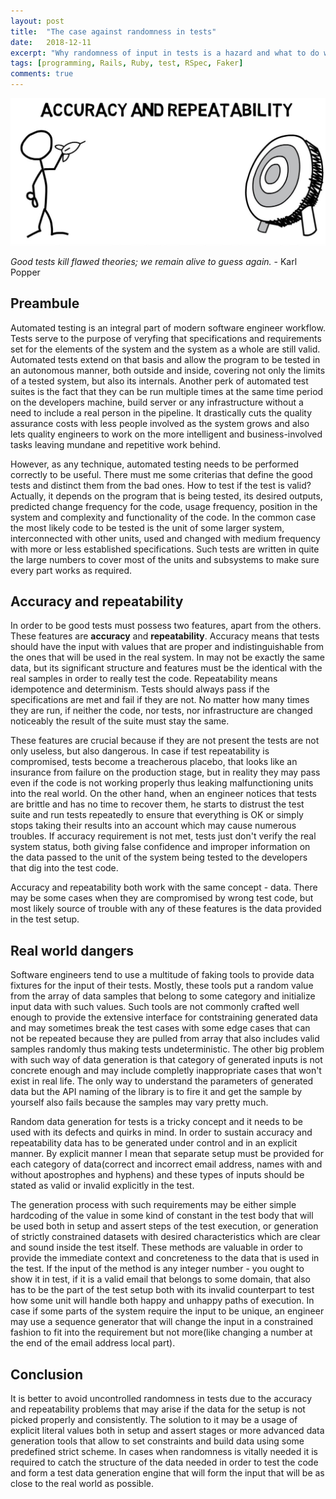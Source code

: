 ```yaml
---
layout: post
title:  "The case against randomness in tests"
date:   2018-12-11
excerpt: "Why randomness of input in tests is a hazard and what to do with it."
tags: [programming, Rails, Ruby, test, RSpec, Faker]
comments: true
---
```


![Accuracy and repeatibility](/assets/img/predictability.jpg)

_Good tests kill flawed theories; we remain alive to guess again._
\- Karl Popper

## Preambule

Automated testing is an integral part of modern software engineer
workflow. Tests serve to the purpose of veryfing that specifications
and requirements set for the elements of the system and the system as a
whole are still valid. Automated tests extend on that basis and allow the
program to be tested in an autonomous manner, both outside and inside,
covering not only the limits of a tested system, but also its internals.
Another perk of automated test suites is the fact that they can be run
multiple times at the same time period on the developers machine, build
server or any infrastructure without a need to include a real person in
the pipeline. It drastically cuts the quality assurance costs with less
people involved as the system grows and also lets quality engineers to
work on the more intelligent and business-involved tasks leaving mundane
and repetitive work behind.

However, as any technique, automated testing needs to be performed
correctly to be useful. There must me some criterias that define the good
tests and distinct them from the bad ones. How to test if the test is
valid? Actually, it depends on the program that is being tested, its
desired outputs, predicted change frequency for the code, usage frequency,
position in the system and complexity and functionality of the code.
In the common case the most likely code to be tested is the unit of
some larger system, interconnected with other units, used and changed
with medium frequency with more or less established specifications. Such tests
are written in quite the large numbers to cover most of the units and subsystems
to make sure every part works as required.

## Accuracy and repeatability

In order to be good tests must possess two features, apart from the others. These
features are **accuracy** and **repeatability**. Accuracy means that tests should have
the input with values that are proper and indistinguishable from the ones that will
be used in the real system. In may not be exactly the same data, but its significant
structure and features must be the identical with the real samples in order to
really test the code. Repeatability means idempotence and determinism. Tests
should always pass if the specifications are met and fail if they are not. No
matter how many times they are run, if neither the code, nor tests, nor infrastructure
are changed noticeably the result of the suite must stay the same.

These features are crucial because if they are not present the tests are not only
useless, but also dangerous. In case if test repeatability is compromised, tests
become a treacherous placebo, that looks like an insurance from failure on the
production stage, but in reality they may pass even if the code is not working
properly thus leaking malfunctioning units into the real world. On the other hand,
when an engineer notices that tests are brittle and has no time to recover them,
he starts to distrust the test suite and run tests repeatedly to ensure that everything
is OK or simply stops taking their results into an account which may cause numerous
troubles. If accuracy requirement is not met, tests just don't verify the real system
status, both giving false confidence and improper information on the data passed to
the unit of the system being tested to the developers that dig into the test code.

Accuracy and repeatability both work with the same concept - data. There may be some cases
when they are compromised by wrong test code, but most likely source of trouble with any
of these features is the data provided in the test setup.

## Real world dangers

Software engineers tend to use a multitude of faking tools to provide data fixtures
for the input of their tests. Mostly, these tools put a random value from the array
of data samples that belong to some category and initialize input data with such values.
Such tools are not commonly crafted well enough to provide the extensive
interface for contstraining generated data and may sometimes break the test cases
with some edge cases that can not be repeated because they are pulled from array that
also includes valid samples randomly thus making tests undeterministic. The other big
problem with such way of data generation is that category of generated inputs is not
concrete enough and may include completly inappropriate cases that won't exist in real life.
The only way to understand the parameters of generated data but the API naming of the library
is to fire it and get the sample by yourself also fails because the samples may vary pretty
much.

Random data generation for tests is a tricky concept and it needs to be used with its
defects and quirks in mind. In order to sustain accuracy and repeatability data
has to be generated under control and in an explicit manner. By explicit manner
I mean that separate setup must be provided for each category of data(correct and incorrect
email address, names with and without apostrophes and hyphens) and these types of inputs
should be stated as valid or invalid explicitly in the test.

The generation process with such requirements may be either simple hardcoding of the value in
some kind of constant in the test body that will be used both in setup and assert steps of the test execution,
or generation of strictly constrained datasets with desired characteristics which are clear
and sound inside the test itself. These methods are valuable in order to provide the immediate context
and concreteness to the data that is used in the test. If the input of the method is any integer number -
you ought to show it in test, if it is a valid email that belongs to some domain, that also has to be
the part of the test setup both with its invalid counterpart to test how some unit will handle both happy
and unhappy paths of execution. In case if some parts of the system require the input to be unique,
an engineer may use a sequence generator that will change the input in a constrained fashion to fit into
the requirement but not more(like changing a number at the end of the email address local part).

## Conclusion

It is better to avoid uncontrolled randomness in tests due to the accuracy
and repeatability problems that may arise if the data for the setup is not picked properly
 and consistently. The solution to it may be a usage of explicit literal values both in setup
and assert stages or more advanced data generation tools that allow to set constraints and build
data using some predefined strict scheme. In cases when randomness is vitally needed it is required
to catch the structure of the data needed in order to test the code and form a test data generation
engine that will form the input that will be as close to the real world as possible.


